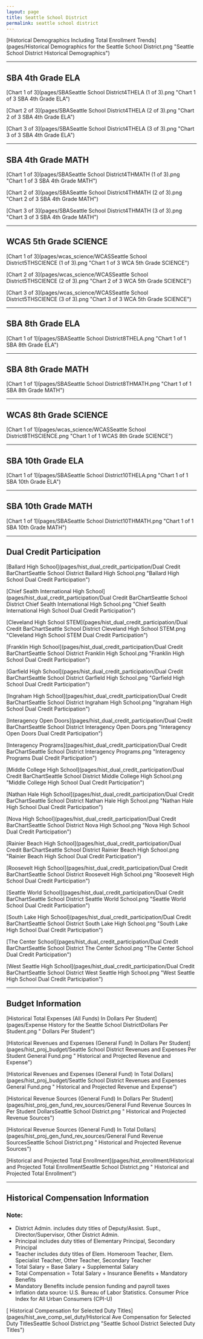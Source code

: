 ```yaml
---
layout: page
title: Seattle School District
permalink: seattle school district
---
```



[Historical Demographics Including Total Enrollment Trends](pages/Historical Demographics for the Seattle School District.png "Seattle School District Historical Demographics")

___

## SBA 4th Grade ELA

[Chart 1 of 3](pages/SBASeattle School District4THELA (1 of 3).png "Chart 1 of 3 SBA 4th Grade ELA")

[Chart 2 of 3](pages/SBASeattle School District4THELA (2 of 3).png "Chart 2 of 3 SBA 4th Grade ELA")

[Chart 3 of 3](pages/SBASeattle School District4THELA (3 of 3).png "Chart 3 of 3 SBA 4th Grade ELA")


___

## SBA 4th Grade MATH

[Chart 1 of 3](pages/SBASeattle School District4THMATH (1 of 3).png "Chart 1 of 3 SBA 4th Grade MATH")

[Chart 2 of 3](pages/SBASeattle School District4THMATH (2 of 3).png "Chart 2 of 3 SBA 4th Grade MATH")

[Chart 3 of 3](pages/SBASeattle School District4THMATH (3 of 3).png "Chart 3 of 3 SBA 4th Grade MATH")


___

## WCAS 5th Grade SCIENCE

[Chart 1 of 3](pages/wcas_science/WCASSeattle School District5THSCIENCE (1 of 3).png "Chart 1 of 3 WCA 5th Grade SCIENCE")

[Chart 2 of 3](pages/wcas_science/WCASSeattle School District5THSCIENCE (2 of 3).png "Chart 2 of 3 WCA 5th Grade SCIENCE")

[Chart 3 of 3](pages/wcas_science/WCASSeattle School District5THSCIENCE (3 of 3).png "Chart 3 of 3 WCA 5th Grade SCIENCE")


___

## SBA 8th Grade ELA

[Chart 1 of 1](pages/SBASeattle School District8THELA.png "Chart 1 of 1 SBA 8th Grade ELA")


___

## SBA 8th Grade MATH

[Chart 1 of 1](pages/SBASeattle School District8THMATH.png "Chart 1 of 1 SBA 8th Grade MATH")


___

## WCAS 8th Grade SCIENCE

[Chart 1 of 1](pages/wcas_science/WCASSeattle School District8THSCIENCE.png "Chart 1 of 1 WCAS 8th Grade SCIENCE")


___

## SBA 10th Grade ELA

[Chart 1 of 1](pages/SBASeattle School District10THELA.png "Chart 1 of 1 SBA 10th Grade ELA")


___

## SBA 10th Grade MATH

[Chart 1 of 1](pages/SBASeattle School District10THMATH.png "Chart 1 of 1 SBA 10th Grade MATH")


___

## Dual Credit Participation

[Ballard High School](pages/hist_dual_credit_participation/Dual Credit BarChartSeattle School District Ballard High School.png "Ballard High School Dual Credit Participation")

[Chief Sealth International High School](pages/hist_dual_credit_participation/Dual Credit BarChartSeattle School District Chief Sealth International High School.png "Chief Sealth International High School Dual Credit Participation")

[Cleveland High School STEM](pages/hist_dual_credit_participation/Dual Credit BarChartSeattle School District Cleveland High School STEM.png "Cleveland High School STEM Dual Credit Participation")

[Franklin High School](pages/hist_dual_credit_participation/Dual Credit BarChartSeattle School District Franklin High School.png "Franklin High School Dual Credit Participation")

[Garfield High School](pages/hist_dual_credit_participation/Dual Credit BarChartSeattle School District Garfield High School.png "Garfield High School Dual Credit Participation")

[Ingraham High School](pages/hist_dual_credit_participation/Dual Credit BarChartSeattle School District Ingraham High School.png "Ingraham High School Dual Credit Participation")

[Interagency Open Doors](pages/hist_dual_credit_participation/Dual Credit BarChartSeattle School District Interagency Open Doors.png "Interagency Open Doors Dual Credit Participation")

[Interagency Programs](pages/hist_dual_credit_participation/Dual Credit BarChartSeattle School District Interagency Programs.png "Interagency Programs Dual Credit Participation")

[Middle College High School](pages/hist_dual_credit_participation/Dual Credit BarChartSeattle School District Middle College High School.png "Middle College High School Dual Credit Participation")

[Nathan Hale High School](pages/hist_dual_credit_participation/Dual Credit BarChartSeattle School District Nathan Hale High School.png "Nathan Hale High School Dual Credit Participation")

[Nova High School](pages/hist_dual_credit_participation/Dual Credit BarChartSeattle School District Nova High School.png "Nova High School Dual Credit Participation")

[Rainier Beach High School](pages/hist_dual_credit_participation/Dual Credit BarChartSeattle School District Rainier Beach High School.png "Rainier Beach High School Dual Credit Participation")

[Roosevelt High School](pages/hist_dual_credit_participation/Dual Credit BarChartSeattle School District Roosevelt High School.png "Roosevelt High School Dual Credit Participation")

[Seattle World School](pages/hist_dual_credit_participation/Dual Credit BarChartSeattle School District Seattle World School.png "Seattle World School Dual Credit Participation")

[South Lake High School](pages/hist_dual_credit_participation/Dual Credit BarChartSeattle School District South Lake High School.png "South Lake High School Dual Credit Participation")

[The Center School](pages/hist_dual_credit_participation/Dual Credit BarChartSeattle School District The Center School.png "The Center School Dual Credit Participation")

[West Seattle High School](pages/hist_dual_credit_participation/Dual Credit BarChartSeattle School District West Seattle High School.png "West Seattle High School Dual Credit Participation")


___

## Budget Information

[Historical Total Expenses (All Funds) In Dollars Per Student](pages/Expense History for the Seattle School DistrictDollars Per Student.png " Dollars Per Student")

[Historical Revenues and Expenses (General Fund) In Dollars Per Student](pages/hist_proj_budget/Seattle School District Revenues and Expenses Per Student General Fund.png " Historical and Projected Revenue and Expense")

[Historical Revenues and Expenses (General Fund) In Total Dollars](pages/hist_proj_budget/Seattle School District Revenues and Expenses General Fund.png " Historical and Projected Revenue and Expense")

[Historical Revenue Sources (General Fund) In Dollars Per Student](pages/hist_proj_gen_fund_rev_sources/General Fund Revenue Sources In Per Student DollarsSeattle School District.png " Historical and Projected Revenue Sources")

[Historical Revenue Sources (General Fund) In Total Dollars](pages/hist_proj_gen_fund_rev_sources/General Fund Revenue SourcesSeattle School District.png " Historical and Projected Revenue Sources")

[Historical and Projected Total Enrollment](pages/hist_enrollment/Historical and Projected Total EnrollmentSeattle School District.png " Historical and Projected Total Enrollment")


___

## Historical Compensation Information
### Note:
- District Admin. includes duty titles of Deputy/Assist. Supt., Director/Supervisor, Other District Admin.
- Principal includes duty titles of Elementary Principal, Secondary Principal
- Teacher includes duty titles of Elem. Homeroom Teacher, Elem. Specialist Teacher, Other Teacher, Secondary Teacher
- Total Salary = Base Salary + Supplemental Salary
- Total Compensation = Total Salary + Insurance Benefits + Mandatory Benefits
- Mandatory Benefits include pension funding and payroll taxes
- Inflation data source: U.S. Bureau of Labor Statistics. Consumer Price Index for All Urban Consumers (CPI-U)

[ Historical Compensation for Selected Duty Titles](pages/hist_ave_comp_sel_duty/Historical Ave Compensation for Selected Duty TitlesSeattle School District.png "Seattle School District Selected Duty Titles")

